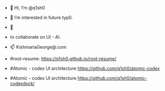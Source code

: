 - 👋 Hi, I’m @q1sh0 
- 👀 I’m interested in future typ0.
- 🌱
- to collaborate on UI - AI. 
- 📫 KishmariaGeorge@.com


- #root-resume: https://q1sh0.github.io/root-resume/
- #Atomic - codex UI architecture https://github.com/q1sh0/atomic-codex
- #Atomic - codex UI architecture https://github.com/q1sh0/atomic-codexdock/

<!---
q1sh0/q1sh3X is a ✨ special ✨ repository because its `README.md` (this file) appears on your GitHub profile.
You can click the Preview link to take a look at your changes.
--->
